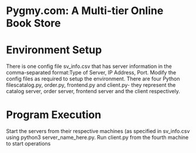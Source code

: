 # Pygmy.com:  A Multi-tier Online Book Store


# Environment Setup

There  is  one  config  file sv_info.csv that has server information in the comma-separated format:Type of Server, IP Address, Port. Modify the config files as required to setup the environment. There are four Python filescatalog.py, order.py, frontend.py and client.py- they represent the catalog server, order server, frontend server and the client respectively.

# Program Execution

Start the servers from their respective machines (as specified in sv_info.csv using python3 server_name_here.py.  Run client.py from the fourth machine to start operations
